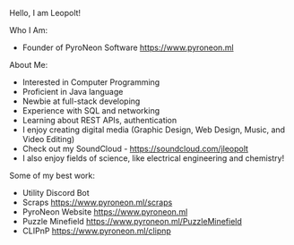 Hello, I am Leopolt!

Who I Am:
- Founder of PyroNeon Software https://www.pyroneon.ml

About Me:
- Interested in Computer Programming
- Proficient in Java language
- Newbie at full-stack developing
- Experience with SQL and networking
- Learning about REST APIs, authentication
- I enjoy creating digital media (Graphic Design, Web Design, Music, and Video Editing)
- Check out my SoundCloud - https://soundcloud.com/jleopolt
- I also enjoy fields of science, like electrical engineering and chemistry!

Some of my best work:
- Utility Discord Bot
- Scraps https://www.pyroneon.ml/scraps
- PyroNeon Website https://www.pyroneon.ml
- Puzzle Minefield https://www.pyroneon.ml/PuzzleMinefield
- CLIPnP https://www.pyroneon.ml/clipnp
